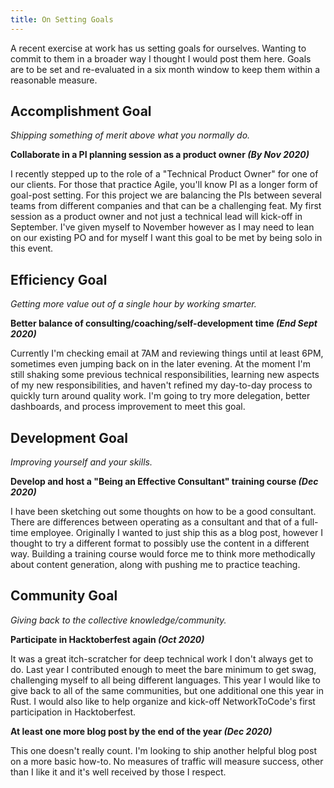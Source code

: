 ```yaml
---
title: On Setting Goals
---
```

A recent exercise at work has us setting goals for ourselves. Wanting to commit to them in a broader way I thought I would post them here. Goals are to be set and re-evaluated in a six month window to keep them within a reasonable measure.

## Accomplishment Goal
_Shipping something of merit above what you normally do._

**Collaborate in a PI planning session as a product owner _(By Nov 2020)_**

I recently stepped up to the role of a "Technical Product Owner" for one of our clients. For those that practice Agile, you'll know PI as a longer form of goal-post setting. For this project we are balancing the PIs between several teams from different companies and that can be a challenging feat. My first session as a product owner and not just a technical lead will kick-off in September. I've given myself to November however as I may need to lean on our existing PO and for myself I want this goal to be met by being solo in this event. 

## Efficiency Goal
_Getting more value out of a single hour by working smarter._

**Better balance of consulting/coaching/self-development time _(End Sept 2020)_**

Currently I'm checking email at 7AM and reviewing things until at least 6PM, sometimes even jumping back on in the later evening. At the moment I'm still shaking some previous technical responsibilities, learning new aspects of my new responsibilities, and haven't refined my day-to-day process to quickly turn around quality work. I'm going to try more delegation, better dashboards, and process improvement to meet this goal. 

## Development Goal
_Improving yourself and your skills._

**Develop and host a "Being an Effective Consultant" training course _(Dec 2020)_**

I have been sketching out some thoughts on how to be a good consultant. There are differences between operating as a consultant and that of a full-time employee. Originally I wanted to just ship this as a blog post, however I thought to try a different format to possibly use the content in a different way. Building a training course would force me to think more methodically about content generation, along with pushing me to practice teaching.

## Community Goal
_Giving back to the collective knowledge/community._

**Participate in Hacktoberfest again _(Oct 2020)_**

It was a great itch-scratcher for deep technical work I don't always get to do. Last year I contributed enough to meet the bare minimum to get swag, challenging myself to all being different languages. This year I would like to give back to all of the same communities, but one additional one this year in Rust. I would also like to help organize and kick-off NetworkToCode's first participation in Hacktoberfest.

**At least one more blog post by the end of the year _(Dec 2020)_**

This one doesn't really count. I'm looking to ship another helpful blog post on a more basic how-to. No measures of traffic will measure success, other than I like it and it's well received by those I respect.